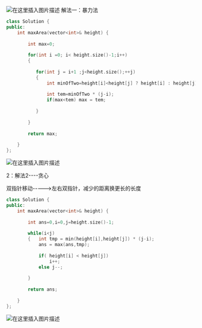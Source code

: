 ![在这里插入图片描述](https://img-blog.csdnimg.cn/20190407025819200.png?x-oss-process=image/watermark,type_ZmFuZ3poZW5naGVpdGk,shadow_10,text_aHR0cHM6Ly9ibG9nLmNzZG4ubmV0L3FxXzM5ODcxNDk4,size_16,color_FFFFFF,t_70)
解法一：暴力法
```cpp
class Solution {
public:
    int maxArea(vector<int>& height) {
        
        int max=0;
        
        for(int i =0; i< height.size()-1;i++)
        {
            
           for(int j = i+1 ;j<height.size();++j)
           {
               int minOfTwo=height[i]<height[j] ? height[i] : height[j];
               
               int tem=minOfTwo * (j-i);
               if(max<tem) max = tem;
               
           }
            
        }
        
        return max;
        
    }
};
```

![在这里插入图片描述](https://img-blog.csdnimg.cn/20190407032113963.png?x-oss-process=image/watermark,type_ZmFuZ3poZW5naGVpdGk,shadow_10,text_aHR0cHM6Ly9ibG9nLmNzZG4ubmV0L3FxXzM5ODcxNDk4,size_16,color_FFFFFF,t_70)

2：解法2----贪心

双指针移动----->左右双指针，减少的距离换更长的长度

```cpp
class Solution {
public:
    int maxArea(vector<int>& height) {
        
        int ans=0,i=0,j=height.size()-1;
        
        while(i<j)
        {   int tmp = min(height[i],height[j]) * (j-i);
            ans = max(ans,tmp);
            
            if( height[i] < height[j])
                i++;
            else j--;
            
        }
        
        return ans;
        
    }
};
```

![在这里插入图片描述](https://img-blog.csdnimg.cn/20190407033652832.png?x-oss-process=image/watermark,type_ZmFuZ3poZW5naGVpdGk,shadow_10,text_aHR0cHM6Ly9ibG9nLmNzZG4ubmV0L3FxXzM5ODcxNDk4,size_16,color_FFFFFF,t_70)
